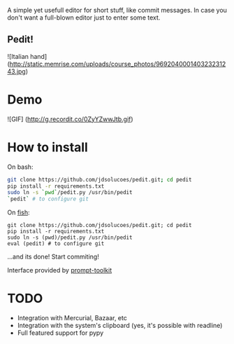 A simple yet usefull editor for short stuff, like commit messages.
In case you don't want a full-blown editor just to enter some text.


## Pedit!
![Italian hand]
(http://static.memrise.com/uploads/course_photos/969204000140323231243.jpg)

Demo
====

![GIF]
(http://g.recordit.co/0ZyYZwwJtb.gif)

How to install
==============

On bash:

```bash
git clone https://github.com/jdsolucoes/pedit.git; cd pedit
pip install -r requirements.txt
sudo ln -s `pwd`/pedit.py /usr/bin/pedit
`pedit` # to configure git
```


On [fish](http://fishshell.com):

```fish
git clone https://github.com/jdsolucoes/pedit.git; cd pedit
pip install -r requirements.txt
sudo ln -s (pwd)/pedit.py /usr/bin/pedit
eval (pedit) # to configure git
```

...and its done! Start commiting!

Interface provided by [prompt-toolkit](https://github.com/jonathanslenders/python-prompt-toolkit)

TODO
====

 * Integration with Mercurial, Bazaar, etc
 * Integration with the system's clipboard (yes, it's possible with readline)
 * Full featured support for pypy
